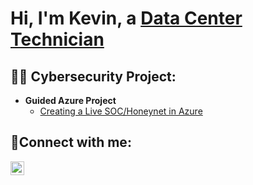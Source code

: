 <h1>Hi, I'm Kevin, a <a href="https://linkedin.com/in/kevin-macaspac-b64a1924a">Data Center Technician </a></h1>

<h2>👨‍💻 Cybersecurity Project:</h2>

- <b>Guided Azure Project</b>
  - [Creating a Live SOC/Honeynet in Azure](https://github.com/kevmac233/Azure-SOC)


<h2>🤳Connect with me:</h2>

[<img align="left" alt="Josh | LinkedIn" width="22px" src="https://cdn.jsdelivr.net/npm/simple-icons@v3/icons/linkedin.svg" />][linkedin]

[linkedin]: https://linkedin.com/in/kevin-macaspac-b64a1924a
